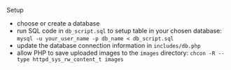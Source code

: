 Setup

* choose or create a database
* run SQL code in `db_script.sql` to setup table in your chosen database: `mysql -u your_user_name -p db_name < db_script.sql`
* update the database connection information in `includes/db.php`
* allow PHP to save uploaded images to the `images` directory: `chcon -R --type httpd_sys_rw_content_t images`
